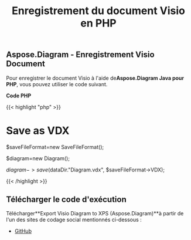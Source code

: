 ﻿---
title: Enregistrement du document Visio en PHP
type: docs
weight: 100
url: /fr/java/saving-visio-document-in-php/
---
## **Aspose.Diagram - Enregistrement Visio Document**
 Pour enregistrer le document Visio à l'aide de**Aspose.Diagram Java pour PHP**, vous pouvez utiliser le code suivant.

**Code PHP**

{{< highlight "php" >}}

 # Save as VDX

$saveFileFormat=new SaveFileFormat();

$diagram=new Diagram();

$diagram->save($dataDir."Diagram.vdx", $saveFileFormat->VDX);

{{< /highlight >}}
## **Télécharger le code d'exécution**
 Télécharger**Export Visio Diagram to XPS (Aspose.Diagram)**à partir de l'un des sites de codage social mentionnés ci-dessous :

- [GitHub](https://github.com/asposediagram/Aspose.Diagram-for-Java/blob/master/Plugins/Aspose_Diagram_Java_for_PHP/src/aspose/diagram/LoadingSavingandConverting/SavingVisioDocument.php)
